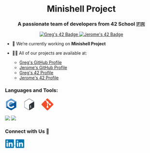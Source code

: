 <h1 align="center">Minishell Project</h1>
<h3 align="center">A passionate team of developers from 42 School 🇫🇷</h3>

<p align="center">
  <a href="https://profile.intra.42.fr/users/gmarquis">
    <img src="https://badge.mediaplus.ma/greenbinary/gmarquis?1337Badge=off&UM6P=off" alt="Greg's 42 Badge" />
  </a>
  <a href="https://profile.intra.42.fr/users/jeportie">
    <img src="https://badge.mediaplus.ma/greenbinary/jeportie?1337Badge=off&UM6P=off" alt="Jerome's 42 Badge" />
  </a>
</p>

- 🔭 We’re currently working on **Minishell Project**

- 👨‍💻 All of our projects are available at:
  - [Greg's GitHub Profile](https://github.com/Gregory-Marquiset)
  - [Jerome's GitHub Profile](https://github.com/jeportie)
  - [Greg's 42 Profile](https://profile.intra.42.fr/users/gmarquis)
  - [Jerome's 42 Profile](https://profile.intra.42.fr/users/jeportie)

### Languages and Tools:

<p align="left">
  <img src="https://github.com/devicons/devicon/blob/master/icons/c/c-original.svg" height="40" alt="C" />
  <img width="12" />
  <img src="https://github.com/devicons/devicon/blob/master/icons/bash/bash-original.svg" height="40" alt="Bash" />
  <img width="12" />
  <img src="https://github.com/devicons/devicon/blob/master/icons/git/git-original.svg" height="40" alt="Git" />
  <img width="12" />
  <!-- Add more icons as needed -->
</p>

<div>
  <img height="150" src="https://github-readme-stats.vercel.app/api?username=gregusername&show_icons=true&theme=default" />
  <img height="150" src="https://github-readme-stats.vercel.app/api/top-langs/?username=gregusername&layout=compact&langs_count=6" />
</div>

### Connect with Us 🤝

<p align="left">
  <a href="https://linkedin.com/in/greglinkedin" target="blank">
    <img align="center" src="https://github.com/devicons/devicon/blob/master/icons/linkedin/linkedin-original.svg" alt="Greg LinkedIn" height="30" />
  </a>
  <a href="https://linkedin.com/in/jeromelinkedin" target="blank">
    <img align="center" src="https://github.com/devicons/devicon/blob/master/icons/linkedin/linkedin-original.svg" alt="Jerome LinkedIn" height="30" />
  </a>
</p>
